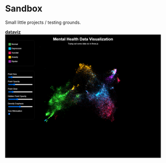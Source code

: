 # Sandbox
Small little projects / testing grounds.

**[dataviz](./dataviz/README.md)**
![Showcase of the dataviz project](docs/showcase.png)